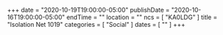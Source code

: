+++
date = "2020-10-19T19:00:00-05:00"
publishDate = "2020-10-16T19:00:00-05:00"
endTime = ""
location = ""
ncs = [ "KA0LDG" ]
title = "Isolation Net 1019"
categories = [ "Social" ]
dates = [ "" ]
+++
